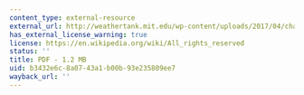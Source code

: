 ```yaml
---
content_type: external-resource
external_url: http://weathertank.mit.edu/wp-content/uploads/2017/04/chap6.pdf
has_external_license_warning: true
license: https://en.wikipedia.org/wiki/All_rights_reserved
status: ''
title: PDF - 1.2 MB
uid: b3432e6c-8a07-43a1-b00b-93e235809ee7
wayback_url: ''
---
```

